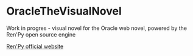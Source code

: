 # OracleTheVisualNovel
Work in progres - visual novel for the Oracle web novel, powered by the Ren'Py open source engine

[Ren'Py official website](https://www.renpy.org/)
